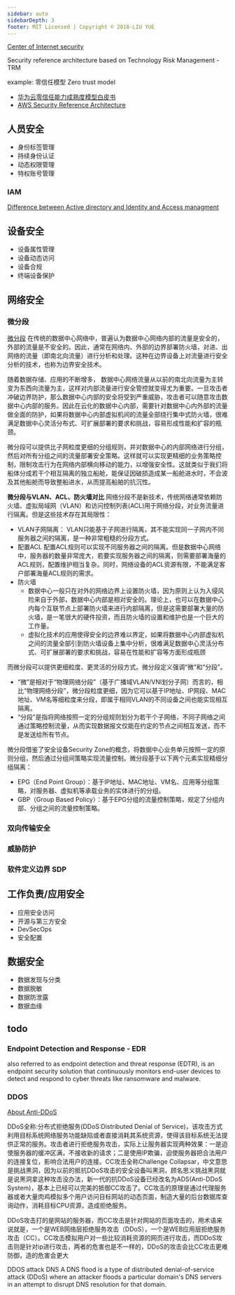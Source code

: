 ```yaml
---
sidebar: auto
sidebarDepth: 3
footer: MIT Licensed | Copyright © 2018-LIU YUE
---
```


[Center of Internet security](https://www.cisecurity.org/cis-benchmarks/)

Security reference architecture based on Technology Risk Management - TRM

example: 零信任模型 Zero trust model
+ [华为云零信任能力成熟度模型白皮书](https://res-static.hc-cdn.cn/cloudbu-site/china/zh-cn/TrustCenter/WithePaper/HUAWEICLOUD_ZTCMM.pdf)
+ [AWS Security Reference Architecture](https://docs.aws.amazon.com/prescriptive-guidance/latest/security-reference-architecture/welcome.html)

## 人员安全

+ 身份标签管理
+ 持续身份认证
+ 动态权限管理
+ 特权账号管理

### IAM
[Difference between Active directory and Identity and Access managment](https://stackoverflow.com/questions/43987531/difference-between-active-directory-and-identity-and-access-managment)


## 设备安全
+ 设备属性管理
+ 设备动态访问
+ 设备合规
+ 终端设备保护

## 网络安全
### 微分段
[微分段](https://info.support.huawei.com/info-finder/encyclopedia/zh/%E5%BE%AE%E5%88%86%E6%AE%B5.html)
在传统的数据中心网络中，普遍认为数据中心网络内部的流量是安全的，外部的流量是不安全的。因此，通常在网络内、外部的边界部署防火墙，对进、出网络的流量（即南北向流量）进行分析和处理。这种在边界设备上对流量进行安全分析的技术，也称为边界安全技术。

随着数据存储、应用的不断增多， 数据中心网络流量从以前的南北向流量为主转变为东西向流量为主，这样对内部流量进行安全管控就变得尤为重要。一旦攻击者冲破边界防护，那么数据中心内部的安全将受到严重威胁，攻击者可以随意攻击数据中心内部的服务。因此在云化的数据中心内部，需要针对数据中心内外部的流量做全面的防护，如果将数据中心内部虚拟机间的流量全部绕行集中式防火墙，很难满足数据中心灵活分布式、可扩展部署的要求和挑战，容易形成性能和扩容的瓶颈。

微分段可以提供比子网粒度更细的分组规则，并对数据中心的内部网络进行分组，然后对所有分组之间的流量部署安全策略。这样就可以实现更精细的业务策略控制，限制攻击行为在网络内部横向移动的能力，以增强安全性。这就类似于我们将船体分成若干个相互隔离的独立船舱，能保证因破损造成某一船舱进水时，不会波及其他船舱而导致整船进水，从而提高船舶的抗沉性。

**微分段与VLAN、ACL、防火墙对比**
网络分段不是新技术，传统网络通常依赖防火墙、虚拟局域网（VLAN）和访问控制列表(ACL)用于网络分段，对业务流量进行隔离。但是这些技术存在其局限性：

+ VLAN子网隔离：
    VLAN只能基于子网进行隔离，其不能实现同一子网内不同服务器之间的隔离，是一种非常粗糙的分段方式。
+ 配置ACL
    配置ACL规则可以实现不同服务器之间的隔离。但是数据中心网络中，服务器的数量非常庞大，若要实现服务器之间的隔离，则需要部署海量的ACL规则，配置维护相当复杂。同时，网络设备的ACL资源有限，不能满足客户部署海量ACL规则的需求。
+ 防火墙
    - 数据中心一般只在对外的网络边界上设置防火墙，因为原则上认为入侵风险来自于外部，数据中心内部是相对安全的。理论上，也可以在数据中心内每个互联节点上部署防火墙来进行内部隔离，但是这需要部署大量的防火墙，是一笔很大的硬件投资，而且防火墙的设置和维护也是一个巨大的工作量。
    - 虚拟化技术的应用使得安全的边界难以界定，如果将数据中心内部虚拟机之间的流量全部引到防火墙设备上集中分析，很难满足数据中心灵活分布式、可扩展部署的要求和挑战，容易在性能和扩容等方面形成瓶颈

而微分段可以提供更细粒度、更灵活的分段方式。微分段定义强调“微”和“分段”。
+ “微”是相对于“物理网络分段”（基于广播域VLAN/VNI划分子网）而言的，相比“物理网络分段”，微分段粒度更细，因为它可以基于IP地址、IP网段、MAC地址、VM名等细粒度来分段，即属于相同VLAN的不同设备之间也能实现相互隔离。
+ “分段”是指将网络按照一定的分组规则划分为若干个子网络，不同子网络之间通过策略控制流量，从而实现数据报文仅能在约定的节点之间相互发送，而不是发送给所有节点。

微分段借鉴了安全设备Security Zone的概念，将数据中心业务单元按照一定的原则分组，然后通过分组间策略实现流量控制。微分段基于以下两个元素实现精细分组隔离：
+ EPG（End Point Group）：基于IP地址、MAC地址、VM名、应用等分组策略，对服务器、虚拟机等承载业务的实体进行的分组。
+ GBP（Group Based Policy）：基于EPG分组的流量控制策略，规定了分组内部、分组之间的流量控制策略。

### 双向传输安全
### 威胁防护
### 软件定义边界 SDP

## 工作负责/应用安全

+ 应用安全访问
+ 开源与第三方安全
+ DevSecOps
+ 安全配置

## 数据安全

+ 数据发现与分类
+ 数据脱敏
+ 数据防泄露
+ 数据血缘

## todo

### Endpoint Detection and Response - EDR 
also referred to as endpoint detection and threat response (EDTR), is an endpoint security solution that continuously monitors end-user devices to detect and respond to cyber threats like ransomware and malware.

### DDOS
[About Anti-DDoS](https://support.huaweicloud.com/intl/en-us/antiddos_faq/antiddos_01_0018.html)

DDoS全称:分布式拒绝服务(DDoS:Distributed Denial of Service)，该攻击方式利用目标系统网络服务功能缺陷或者直接消耗其系统资源，使得该目标系统无法提供正常的服务。攻击者进行拒绝服务攻击，实际上让服务器实现两种效果：一是迫使服务器的缓冲区满，不接收新的请求；二是使用IP欺骗，迫使服务器把合法用户的连接复位，影响合法用户的连接。CC攻击全称Challenge Collapsar，中文意思是挑战黑洞，因为以前的抵抗DDoS攻击的安全设备叫黑洞，顾名思义挑战黑洞就是说黑洞拿这种攻击没办法，新一代的抗DDoS设备已经改名为ADS(Anti-DDoS System)，基本上已经可以完美的抵御CC攻击了。CC攻击的原理是通过代理服务器或者大量肉鸡模拟多个用户访问目标网站的动态页面，制造大量的后台数据库查询动作，消耗目标CPU资源，造成拒绝服务。

DDoS攻击打的是网站的服务器，而CC攻击是针对网站的页面攻击的，用术语来说就是，一个是WEB网络层拒绝服务攻击（DDoS），一个是WEB应用层拒绝服务攻击（CC）。CC攻击模拟用户对一些比较消耗资源的网页进行攻击，而DDoS攻击则是针对ip进行攻击，两者的危害也是不一样的，DDoS的攻击会比CC攻击更难防御，造的危害会更大

DDOS attack DNS
A DNS flood is a type of distributed denial-of-service attack (DDoS) where an attacker floods a particular domain's DNS servers in an attempt to disrupt DNS resolution for that domain.